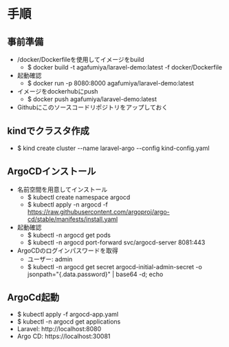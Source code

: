 # 手順

## 事前準備
- /docker/Dockerfileを使用してイメージをbuild
  - $ docker build -t agafumiya/laravel-demo:latest -f docker/Dockerfile
- 起動確認  
  - $ docker run -p 8080:8000 agafumiya/laravel-demo:latest
- イメージをdockerhubにpush
  - $ docker push agafumiya/laravel-demo:latest
- Githubにこのソースコードリポジトリをアップしておく

## kindでクラスタ作成
- $ kind create cluster --name laravel-argo --config kind-config.yaml

## ArgoCDインストール
- 名前空間を用意してインストール
  - $ kubectl create namespace argocd
  - $ kubectl apply -n argocd -f https://raw.githubusercontent.com/argoproj/argo-cd/stable/manifests/install.yaml
- 起動確認
  - $ kubectl -n argocd get pods
  - $ kubectl -n argocd port-forward svc/argocd-server 8081:443
- ArgoCDのログインパスワードを取得
  - ユーザー: admin
  - $ kubectl -n argocd get secret argocd-initial-admin-secret -o jsonpath="{.data.password}" | base64 -d; echo

## ArgoCd起動
- $ kubectl apply -f argocd-app.yaml
- $ kubectl -n argocd get applications
- Laravel: http://localhost:8080
- Argo CD: https://localhost:30081